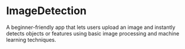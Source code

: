 # ImageDetection
A beginner-friendly app that lets users upload an image and instantly detects objects or features using basic image processing and machine learning techniques.
